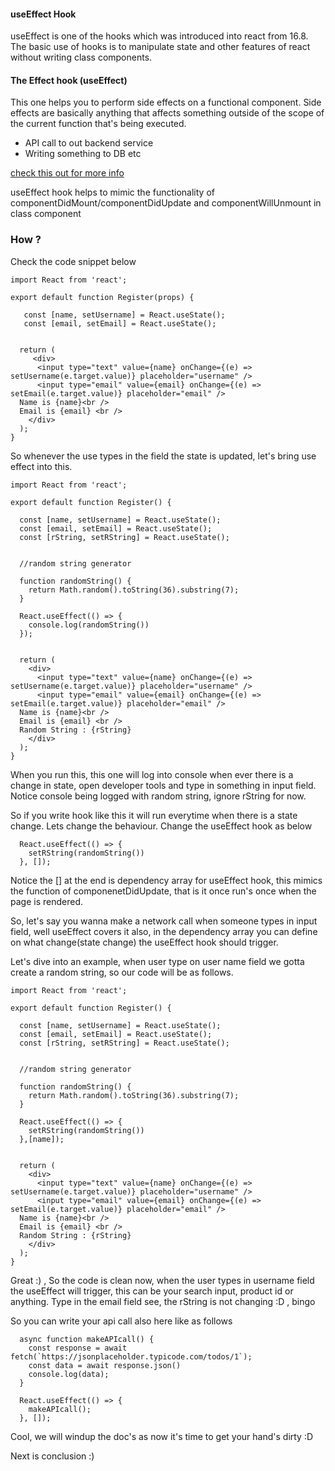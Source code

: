 #### useEffect Hook

useEffect is one of the hooks which was introduced into react from 16.8. The basic use of hooks is to manipulate state and other features of react without writing class components.

#### The Effect hook (useEffect)

This one helps you to perform side effects on a functional component. Side effects are basically anything that affects something outside of the scope of the current function that's being executed.

- API call to out backend service
- Writing something to DB etc

[check this out for more info](https://reactjs.org/docs/hooks-effect.html/)

useEffect hook helps to mimic the functionality of componentDidMount/componentDidUpdate and componentWillUnmount in class component

### How ?

Check the code snippet below

```
import React from 'react';

export default function Register(props) {
   
   const [name, setUsername] = React.useState();
   const [email, setEmail] = React.useState();


  return (
     <div>
      <input type="text" value={name} onChange={(e) => setUsername(e.target.value)} placeholder="username" />
      <input type="email" value={email} onChange={(e) => setEmail(e.target.value)} placeholder="email" />
  Name is {name}<br />
  Email is {email} <br />
    </div>
  );
}
```

So whenever the use types in the field the state is updated, let's bring use effect into this.

```
import React from 'react';

export default function Register() {

  const [name, setUsername] = React.useState();
  const [email, setEmail] = React.useState();
  const [rString, setRString] = React.useState();


  //random string generator

  function randomString() {
    return Math.random().toString(36).substring(7);
  }

  React.useEffect(() => {
    console.log(randomString())
  });


  return (
    <div>
      <input type="text" value={name} onChange={(e) => setUsername(e.target.value)} placeholder="username" />
      <input type="email" value={email} onChange={(e) => setEmail(e.target.value)} placeholder="email" />
  Name is {name}<br />
  Email is {email} <br />
  Random String : {rString}
    </div>
  );
}
```

When you run this, this one will log into console when ever there is a change in state, open developer tools and type in something in input field. Notice console being logged with random string, ignore rString for now.

So if you write hook like this it will run everytime when there is a state change. Lets change the behaviour. Change the useEffect hook as below
```
  React.useEffect(() => {
    setRString(randomString())
  }, []);
```

Notice the [] at the end is dependency array for useEffect hook, this mimics the function of componenetDidUpdate, that is it once run's once when the page is rendered.

So, let's say you wanna make a network call when someone types in input field, well useEffect covers it also, in the dependency array you can define on what change(state change) the useEffect hook should trigger. 

Let's dive into an example, when user type on user name field we gotta create a random string, so our code will be as follows.

```
import React from 'react';

export default function Register() {

  const [name, setUsername] = React.useState();
  const [email, setEmail] = React.useState();
  const [rString, setRString] = React.useState();


  //random string generator

  function randomString() {
    return Math.random().toString(36).substring(7);
  }

  React.useEffect(() => {
    setRString(randomString())
  },[name]);


  return (
    <div>
      <input type="text" value={name} onChange={(e) => setUsername(e.target.value)} placeholder="username" />
      <input type="email" value={email} onChange={(e) => setEmail(e.target.value)} placeholder="email" />
  Name is {name}<br />
  Email is {email} <br />
  Random String : {rString}
    </div>
  );
}
```

Great :) , So the code is clean now, when the user types in username field the useEffect will trigger, this can be your search input, product id or anything. Type in the email field see, the rString is not changing :D , bingo 

So you can write your api call also here like as follows

```
  async function makeAPIcall() {
    const response = await fetch(`https://jsonplaceholder.typicode.com/todos/1`); 
    const data = await response.json()
    console.log(data);
  }
  
  React.useEffect(() => {
    makeAPIcall();
  }, []);

```
Cool, we will windup the doc's as now it's time to get your hand's dirty :D

Next is conclusion :)